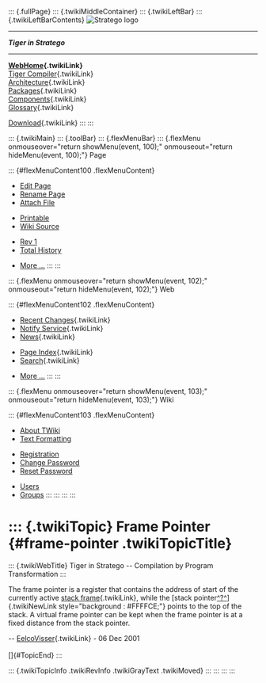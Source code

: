 ::: {.fullPage}
::: {.twikiMiddleContainer}
::: {.twikiLeftBar}
::: {.twikiLeftBarContents}
![Stratego
logo](../pub/Stratego/StrategoLogo/StrategoLogoTextlessWhite-100px.png)

------------------------------------------------------------------------

***Tiger in Stratego***

------------------------------------------------------------------------

**[WebHome](WebHome){.twikiLink}**\
[Tiger Compiler](TigerCompiler){.twikiLink}\
[Architecture](CompilerArchitecture){.twikiLink}\
[Packages](CompilerPackages){.twikiLink}\
[Components](CompilerComponent){.twikiLink}\
[Glossary](WebGlossary){.twikiLink}

[Download](DownloadAndInstallation){.twikiLink}
:::
:::

::: {.twikiMain}
::: {.toolBar}
::: {.flexMenuBar}
::: {.flexMenu onmouseover="return showMenu(event, 100);" onmouseout="return hideMenu(event, 100);"}
Page

::: {#flexMenuContent100 .flexMenuContent}
-   [Edit
    Page](http://www.program-transformation.org/edit/Tiger/FramePointer?t=1536826657)
-   [Rename
    Page](http://www.program-transformation.org/rename/Tiger/FramePointer)
-   [Attach
    File](http://www.program-transformation.org/attach/Tiger/FramePointer)

<!-- -->

-   [Printable](http://www.program-transformation.org/view/Tiger/FramePointer?skin=print.pattern)
-   [Wiki
    Source](http://www.program-transformation.org/view/Tiger/FramePointer?skin=text&raw=on&contenttype=text/plain)

<!-- -->

-   [Rev
    1](http://www.program-transformation.org/view/Tiger/FramePointer?rev=1.1)
-   [Total
    History](http://www.program-transformation.org/rdiff/Tiger/FramePointer)

<!-- -->

-   [More
    \...](http://www.program-transformation.org/oops/Tiger/FramePointer?template=oopsmore&param1=1.1&param2=1.1)
:::
:::

::: {.flexMenu onmouseover="return showMenu(event, 102);" onmouseout="return hideMenu(event, 102);"}
Web

::: {#flexMenuContent102 .flexMenuContent}
-   [Recent Changes](WebChanges){.twikiLink}
-   [Notify Service](WebNotify){.twikiLink}
-   [News](WebNews){.twikiLink}

<!-- -->

-   [Page Index](WebIndex){.twikiLink}
-   [Search](WebSearch){.twikiLink}

<!-- -->

-   [More
    \...](http://www.program-transformation.org/oops/Tiger/FramePointer?template=oopsmore&param1=1.1&param2=1.1)
:::
:::

::: {.flexMenu onmouseover="return showMenu(event, 103);" onmouseout="return hideMenu(event, 103);"}
Wiki

::: {#flexMenuContent103 .flexMenuContent}
-   [About
    TWiki](http://www.program-transformation.org/view/TWiki/WebHome)
-   [Text
    Formatting](http://www.program-transformation.org/view/TWiki/TextFormattingRules)

<!-- -->

-   [Registration](http://www.program-transformation.org/view/TWiki/TWikiRegistration)
-   [Change
    Password](http://www.program-transformation.org/view/TWiki/ChangePassword)
-   [Reset
    Password](http://www.program-transformation.org/view/TWiki/ResetPassword)

<!-- -->

-   [Users](http://www.program-transformation.org/view/Main/TWikiUsers)
-   [Groups](http://www.program-transformation.org/view/Main/TWikiGroups)
:::
:::
:::
:::

::: {.twikiTopic}
Frame Pointer {#frame-pointer .twikiTopicTitle}
=============

::: {.twikiWebTitle}
Tiger in Stratego \-- Compilation by Program Transformation
:::

The frame pointer is a register that contains the address of start of
the currently active [stack frame](StackFrame){.twikiLink}, while the
[stack
pointer[^?^](http://www.program-transformation.org/edit/Tiger/StackPointer?topicparent=Tiger.FramePointer)]{.twikiNewLink
style="background : #FFFFCE;"} points to the top of the stack. A virtual
frame pointer can be kept when the frame pointer is at a fixed distance
from the stack pointer.

\-- [EelcoVisser](../Main/EelcoVisser){.twikiLink} - 06 Dec 2001\
\
[]{#TopicEnd}
:::

::: {.twikiTopicInfo .twikiRevInfo .twikiGrayText .twikiMoved}
:::
:::
:::
:::
